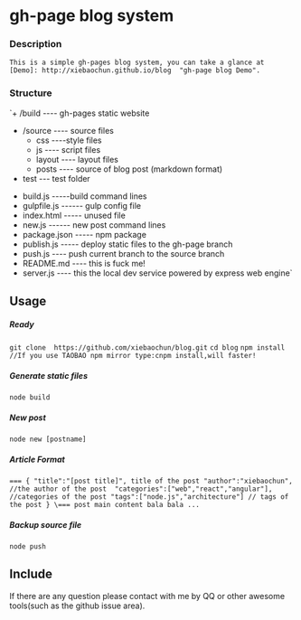 # gh-page blog system

### Description

	This is a simple gh-pages blog system, you can take a glance at [Demo]: http://xiebaochun.github.io/blog  "gh-page blog Demo".

### Structure

`+ /build ---- gh-pages static website
+ /source ---- source files
	- css ----style files
	- js ---- script files
	- layout ---- layout files
	- posts ---- source of blog post (markdown format)
+ test --- test folder
- build.js -----build command lines
- gulpfile.js ------ gulp config file
- index.html ----- unused file
- new.js ------ new post command lines
- package.json ----- npm package
- publish.js ----- deploy static files to the gh-page branch
- push.js ---- push current branch to the source branch
- README.md ---- this is fuck me!
- server.js ---- this the local dev service powered by express web engine`

## Usage

##### Ready

`git clone  https://github.com/xiebaochun/blog.git`
`cd blog`
`npm install //If you use TAOBAO npm mirror type:cnpm install,will faster!`

##### Generate static files

`node build`

##### New post

`node new [postname]`

##### Article Format

`===
{
    "title":"[post title]", title of the post
    "author":"xiebaochun", //the author of the post 
    "categories":["web","react","angular"],  //categories of the post
    "tags":["node.js","architecture"] // tags of the post
}
\===
post main content
bala bala ...`
##### Backup source file
`node push`

## Include
If there are any question please contact with me by QQ or other awesome tools(such as the github issue area).

